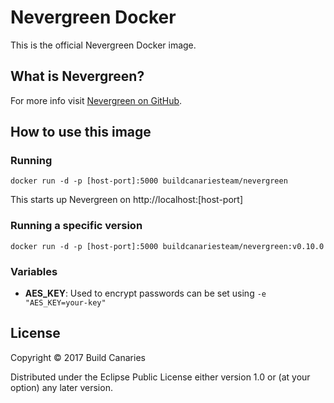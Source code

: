 # Nevergreen Docker

This is the official Nevergreen Docker image.

## What is Nevergreen?

For more info visit [Nevergreen on GitHub](https://github.com/build-canaries/nevergreen).

## How to use this image

### Running

    docker run -d -p [host-port]:5000 buildcanariesteam/nevergreen 

This starts up Nevergreen on http://localhost:\[host-port]

### Running a specific version

    docker run -d -p [host-port]:5000 buildcanariesteam/nevergreen:v0.10.0

### Variables

- **AES_KEY**: Used to encrypt passwords can be set using `-e "AES_KEY=your-key"`

## License

Copyright © 2017 Build Canaries

Distributed under the Eclipse Public License either version 1.0 or (at your option) any later version.
